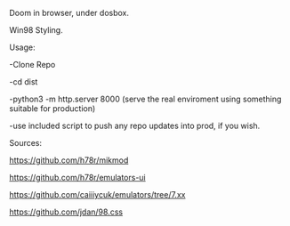 Doom in browser, under dosbox. 

Win98 Styling. 

Usage: 

-Clone Repo

-cd dist

-python3 -m http.server 8000 (serve the real enviroment using something suitable for production) 

-use included script to push any repo updates into prod, if you wish. 


Sources: 

https://github.com/h78r/mikmod

https://github.com/h78r/emulators-ui

https://github.com/caiiiycuk/emulators/tree/7.xx

https://github.com/jdan/98.css
